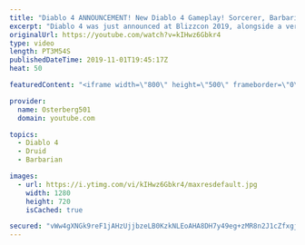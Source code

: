 ```yaml
---
title: "Diablo 4 ANNOUNCEMENT! New Diablo 4 Gameplay! Sorcerer, Barbarian, & Druid Gameplay! Blizzcon 2019!"
excerpt: "Diablo 4 was just announced at Blizzcon 2019, alongside a very good cinematic and some gameplay of the first 3 classes they're showing off. The gameplay ..."
originalUrl: https://youtube.com/watch?v=kIHwz6Gbkr4
type: video
length: PT3M54S
publishedDateTime: 2019-11-01T19:45:17Z
heat: 50

featuredContent: "<iframe width=\"800\" height=\"500\" frameborder=\"0\" src=\"https://www.youtube.com/embed/kIHwz6Gbkr4\" allow=\"accelerometer; autoplay; encrypted-media; gyroscope; picture-in-picture\" allowfullscreen></iframe>"

provider:
  name: Osterberg501
  domain: youtube.com

topics:
  - Diablo 4
  - Druid
  - Barbarian

images:
  - url: https://i.ytimg.com/vi/kIHwz6Gbkr4/maxresdefault.jpg
    width: 1280
    height: 720
    isCached: true

secured: "vWw4gXNGk9reF1jAHzUjjbzeLB0KzkNLEoAHA8DH7y49eg+zMR8n2J1cZfxgj0wmGEs8urZfQbzkWbCo5a/LvTdE6j+0cuRyXaI79TXgHBWayAZ4e6WfZo/NL3s5g8VxjEZh8TE607AHBsrGQdEvHHi4g+zoOJL7HYQh+a+fzbyWuJwvO/bTB4nt1Fh+TYXHqZZp19yobMWGaWS2FRS/hnAlvvjvJsTcmk/YSWsJ7iK0ITEMc+bzc9YeZRB473mu3Enp8SzAMvF0eDyNeK6JXHvkVIum3mraKr7H9ouyk5qHMOQqMDI1bU0FnaBYqAniqyYkHwZxJaegOzLSeSmXdDp4FXTbFpWI9G4OVsSLsDN3O8dgdaev1ZEymOYXMYLi7lmcBjbPqLi1sLuBAGcyy9lG/LO3j4pbSXDjXtCJHaE=;vFvRpEFanamC9/wa2B3Ldw=="
---
```


